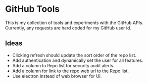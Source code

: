 # GitHub Tools

This is my collection of tools and experiments with the GitHub APIs. Currently,
any requests are hard coded for my GitHub user id.

## Ideas

- Clicking refresh should update the sort order of the repo list.
- Add authentication and dynamically set the user for all features.
- Add a column to Repo list for security audit alerts.
- Add a column for link to the repo web url to the Repo list.
- Use electron instead of web browser for UI.